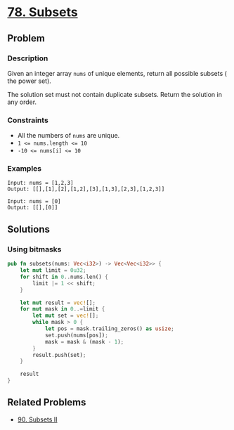 # [78. Subsets](https://leetcode.com/problems/subsets/)

## Problem

### Description

Given an integer array `nums` of unique elements, return all possible subsets (
the power set).

The solution set must not contain duplicate subsets. Return the solution in any
order.

### Constraints

* All the numbers of `nums` are unique.
* `1 <= nums.length <= 10`
* `-10 <= nums[i] <= 10`

### Examples

```text
Input: nums = [1,2,3]
Output: [[],[1],[2],[1,2],[3],[1,3],[2,3],[1,2,3]]
```

```text
Input: nums = [0]
Output: [[],[0]]
```

## Solutions

### Using bitmasks

```rust
pub fn subsets(nums: Vec<i32>) -> Vec<Vec<i32>> {
    let mut limit = 0u32;
    for shift in 0..nums.len() {
        limit |= 1 << shift;
    }

    let mut result = vec![];
    for mut mask in 0..=limit {
        let mut set = vec![];
        while mask > 0 {
            let pos = mask.trailing_zeros() as usize;
            set.push(nums[pos]);
            mask = mask & (mask - 1);
        }
        result.push(set);
    }

    result
}
```

## Related Problems

* [90. Subsets II](90%20-%20Subsets%20II.md)